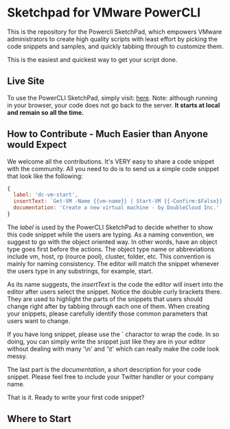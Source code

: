 # Sketchpad for VMware PowerCLI

This is the repository for the Powercli SketchPad, which empowers VMware administrators to create high quality scripts with least effort by picking the code snippets and samples, and quickly tabbing through to customize them.

This is the easiest and quickest way to get your script done.

## Live Site
To use the PowerCLI SketchPad, simply visit: [here](https://doublecloud.github.io/powercli-sketchpad/). Note: although running in your browser, your code does not go back to the server. **It starts at local and remain so all the time.**

## How to Contribute - Much Easier than Anyone would Expect

We welcome all the contributions. It's VERY easy to share a code snippet with the community. All you need to do is to send us a simple code snippet that look like the following:

```javascript
{
  label: 'dc-vm-start',
  insertText: `Get-VM -Name {{vm-name}} | Start-VM {{-Confirm:$False}} {{-RunAsync:$True}}`,
  documentation: 'Create a new virtual machine - by DoubleCloud Inc.'
} 
```

The *label* is used by the PowerCLI SketchPad to decide whether to show this code snippet while the users are typing. As a naming convention, we suggest to go with the object oriented way. In other words, have an object type goes first before the actions. The object type name or abbreviations include vm, host, rp (rource pool), cluster, folder, etc. This convention is mainly for naming consistency. The editor will match the snippet whenever the users type in any substrings, for example, start.

As its name suggests, the *insertText* is the code the editor will insert into the editor after users select the snippet. Notice the double curly brackets there. They are used to highlight the parts of the snippets that users should change right after by tabbing through each one of them. When creating your snippets, please carefully identify those common parameters that users want to change.

If you have long snippet, please use the ` charactor to wrap the code. In so doing, you can simply write the snippet just like they are in your editor without dealing with many '\n' and '\t' which can really make the code look messy.

The last part is the *documentation*, a short description for your code snippet. Please feel free to include your Twitter handler or your company name.

That is it. Ready to write your first code snippet?

## Where to Start

